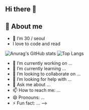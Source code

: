## Hi there 👋



## 💬 About me
- 🌱 I’m 30  /  seoul 
-  I love to code and read
<!-- - ⚡ Fun fact: I can sleep more than 12 hours straight -->




![Anurag's GitHub stats](https://github-readme-stats.vercel.app/api?username=jongw306&show_icons=true&theme=radical)
![Top Langs](https://github-readme-stats.vercel.app/api/top-langs/?username=jongw306&layout=compact)

- 🔭 I’m currently working on ...
- 🌱 I’m currently learning ...
- 👯 I’m looking to collaborate on ...
- 🤔 I’m looking for help with ...
- 💬 Ask me about ...
- 📫 How to reach me: ...
- 😄 Pronouns: ...
- ⚡ Fun fact: ...
-->
